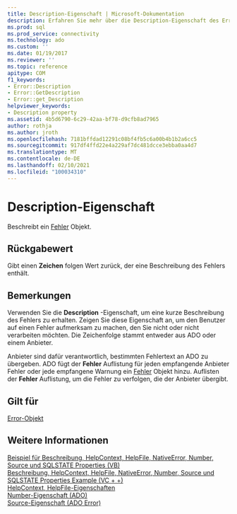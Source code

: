 ```yaml
---
title: Description-Eigenschaft | Microsoft-Dokumentation
description: Erfahren Sie mehr über die Description-Eigenschaft des Error-Objekts in ADO, das einen Zeichen folgen Wert zurückgibt, der eine Beschreibung des Fehlers enthält.
ms.prod: sql
ms.prod_service: connectivity
ms.technology: ado
ms.custom: ''
ms.date: 01/19/2017
ms.reviewer: ''
ms.topic: reference
apitype: COM
f1_keywords:
- Error::Description
- Error::GetDescription
- Error::get_Description
helpviewer_keywords:
- Description property
ms.assetid: 4b5d6790-6c29-42aa-bf78-d9cfb8ad7965
author: rothja
ms.author: jroth
ms.openlocfilehash: 7181bffdad12291c08bf4fb5c6a00b4b1b2a6cc5
ms.sourcegitcommit: 917df4ffd22e4a229af7dc481dcce3ebba0aa4d7
ms.translationtype: MT
ms.contentlocale: de-DE
ms.lasthandoff: 02/10/2021
ms.locfileid: "100034310"
---
```

# <a name="description-property"></a>Description-Eigenschaft
Beschreibt ein [Fehler](../../../ado/reference/ado-api/error-object.md) Objekt.  
  
## <a name="return-value"></a>Rückgabewert  
 Gibt einen **Zeichen** folgen Wert zurück, der eine Beschreibung des Fehlers enthält.  
  
## <a name="remarks"></a>Bemerkungen  
 Verwenden Sie die **Description** -Eigenschaft, um eine kurze Beschreibung des Fehlers zu erhalten. Zeigen Sie diese Eigenschaft an, um den Benutzer auf einen Fehler aufmerksam zu machen, den Sie nicht oder nicht verarbeiten möchten. Die Zeichenfolge stammt entweder aus ADO oder einem Anbieter.  
  
 Anbieter sind dafür verantwortlich, bestimmten Fehlertext an ADO zu übergeben. ADO fügt der **Fehler** Auflistung für jeden empfangende Anbieter Fehler oder jede empfangene Warnung ein [Fehler](../../../ado/reference/ado-api/error-object.md) Objekt hinzu. Auflisten der **Fehler** Auflistung, um die Fehler zu verfolgen, die der Anbieter übergibt.  
  
## <a name="applies-to"></a>Gilt für  
 [Error-Objekt](../../../ado/reference/ado-api/error-object.md)  
  
## <a name="see-also"></a>Weitere Informationen  
 [Beispiel für Beschreibung, HelpContext, HelpFile, NativeError, Number, Source und SQLSTATE Properties (VB)](../../../ado/reference/ado-api/description-helpcontext-helpfile-nativeerror-number-source-example-vb.md)   
 [Beschreibung, HelpContext, HelpFile, NativeError, Number, Source und SQLSTATE Properties Example (VC + +)](../../../ado/reference/ado-api/description-helpcontext-helpfile-nativeerror-number-source-example-vc.md)   
 [HelpContext, HelpFile-Eigenschaften](../../../ado/reference/ado-api/helpcontext-helpfile-properties.md)   
 [Number-Eigenschaft (ADO)](../../../ado/reference/ado-api/number-property-ado.md)   
 [Source-Eigenschaft (ADO Error)](../../../ado/reference/ado-api/source-property-ado-error.md)
